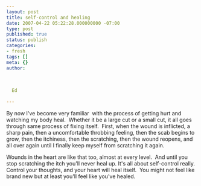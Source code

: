 ```yaml
---
layout: post
title: self-control and healing
date: 2007-04-22 05:22:28.000000000 -07:00
type: post
published: true
status: publish
categories:
- fresh
tags: []
meta: {}
author:
  
  
  
  Ed
  
---
```

<p>By now I've become very familiar  with the process of getting hurt and watching my body heal.  Whether it be a large cut or a small cut, it all goes through same process of fixing itself.  First, when the wound is inflicted, a sharp pain, then a uncomfortable throbbing feeling, then the scab begins to grow, then the itchiness, then the scratching, then the wound reopens, and all over again until I finally keep myself from scratching it again.</p>
<p>Wounds in the heart are like that too, almost at every level.  And until you stop scratching the itch you'll never heal up. It's all about self-control really. Control your thoughts, and your heart will heal itself.  You might not feel like brand new but at least you'll feel like you've healed.</p>
